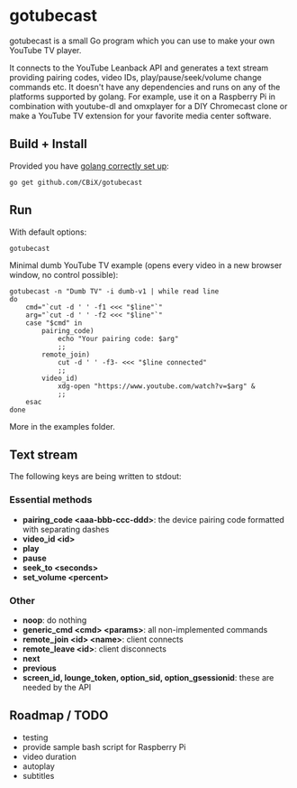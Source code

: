 # gotubecast
gotubecast is a small Go program which you can use to make your own YouTube TV player.

It connects to the YouTube Leanback API and generates a text stream providing pairing codes, video IDs,
play/pause/seek/volume change commands etc. It doesn't have any dependencies and runs on any of the platforms supported by golang.
For example, use it on a Raspberry Pi in combination with youtube-dl and omxplayer for a DIY Chromecast clone or make a YouTube TV
extension for your favorite media center software.

## Build + Install
Provided you have [golang correctly set up](https://golang.org/doc/install):

    go get github.com/CBiX/gotubecast

## Run
With default options:

    gotubecast

Minimal dumb YouTube TV example (opens every video in a new browser window, no control possible):

    gotubecast -n "Dumb TV" -i dumb-v1 | while read line
    do
        cmd="`cut -d ' ' -f1 <<< "$line"`"
        arg="`cut -d ' ' -f2 <<< "$line"`"
        case "$cmd" in
            pairing_code)
                echo "Your pairing code: $arg"
                ;;
            remote_join)
                cut -d ' ' -f3- <<< "$line connected"
                ;;
            video_id)
                xdg-open "https://www.youtube.com/watch?v=$arg" &
                ;;
        esac
    done

More in the examples folder.

## Text stream
The following keys are being written to stdout:
### Essential methods
* **pairing_code \<aaa-bbb-ccc-ddd\>**: the device pairing code formatted with separating dashes
* **video\_id \<id\>**
* **play**
* **pause**
* **seek\_to \<seconds\>**
* **set\_volume \<percent\>**

### Other
* **noop**: do nothing
* **generic\_cmd \<cmd\> \<params\>**: all non-implemented commands
* **remote\_join \<id\> \<name\>**: client connects
* **remote\_leave \<id\>**: client disconnects
* **next**
* **previous**
* **screen\_id, lounge\_token, option\_sid, option\_gsessionid**: these are needed by the API

## Roadmap / TODO
* testing
* provide sample bash script for Raspberry Pi
* video duration
* autoplay
* subtitles
